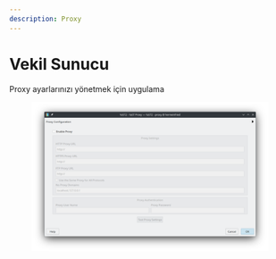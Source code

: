 ```yaml
---
description: Proxy
---
```


# Vekil Sunucu

Proxy ayarlarınızı yönetmek için uygulama

<figure><img src="../../../../.gitbook/assets/image (105).png" alt=""><figcaption></figcaption></figure>
